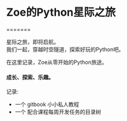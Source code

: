 # Zoe的Python星际之旅
=======

星际之旅，即将启航。  
我们一起，穿越时空隧道，探索好玩的Python吧。


在这里记录，Zoe从零开始的Python旅途。   

#### 成长、探索、乐趣。


 记录:
- 一个 gitbook 小小私人教程
- 一个 配合课程每周开发任务的目录树
